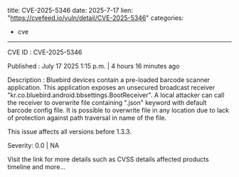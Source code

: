  
title: CVE-2025-5346
date: 2025-7-17
lien: "https://cvefeed.io/vuln/detail/CVE-2025-5346"
categories:
  - cve
---

CVE ID : CVE-2025-5346

Published :  July 17
2025
1:15 p.m. | 4 hours
16 minutes ago

Description : Bluebird devices contain a pre-loaded barcode scanner application. This application exposes an unsecured broadcast receiver "kr.co.bluebird.android.bbsettings.BootReceiver". A local attacker can call the receiver to overwrite file containing ".json" keyword with default barcode config file. It is possible to overwrite file in any location due to lack of protection against path traversal in name of the file.

This issue affects all versions before 1.3.3.

Severity: 0.0 | NA

Visit the link for more details
such as CVSS details
affected products
timeline
and more...

